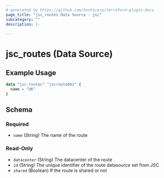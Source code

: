 ```yaml
---
# generated by https://github.com/hashicorp/terraform-plugin-docs
page_title: "jsc_routes Data Source - jsc"
subcategory: ""
description: |-
  
---
```


# jsc_routes (Data Source)



## Example Usage

```terraform
data "jsc_routes" "jscroute001" {
  name = "UK"
}
```

<!-- schema generated by tfplugindocs -->
## Schema

### Required

- `name` (String) The name of the route

### Read-Only

- `datacenter` (String) The datacenter of the route
- `id` (String) The unique identifier of the route datasource set from JSC
- `shared` (Boolean) If the route is shared or not
